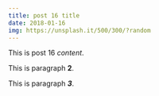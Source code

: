 ```yaml
---
title: post 16 title
date: 2018-01-16
img: https://unsplash.it/500/300/?random
---
```

This is post 16 *content*.

This is paragraph **2**.

This is paragraph ***3***.
